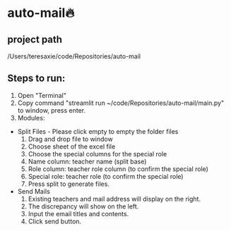 # auto-mail:fire:
## project path
/Users/teresaxie/code/Repositories/auto-mail

## Steps to run:
1. Open "Terminal"
2. Copy command "streamlit run ~/code/Repositories/auto-mail/main.py" to window, press enter.
3. Modules:
  - Split Files - Please click empty to empty the folder files
    1. Drag and drop file to window
    2. Choose sheet of the excel file
    3. Choose the special columns for the special role
    4. Name column: teacher name (split base)
    5. Role column: teacher role column (to confirm the special role)
    6. Special role: teacher role (to confirm the special role)
    7. Press split to generate files.
  - Send Mails
    1. Existing teachers and mail address will display on the right.
    2. The discrepancy will show on the left.
    3. Input the email titles and contents.
    4. Click send button.

